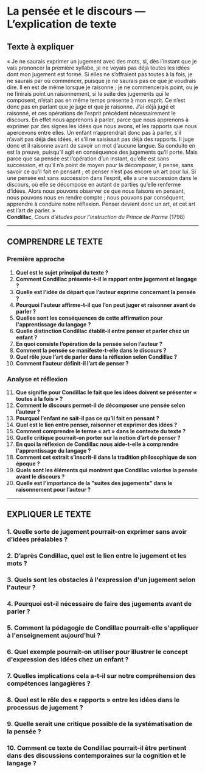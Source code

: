 # La pensée et le discours — L’explication de texte

## Texte à expliquer
« Je ne saurais exprimer un jugement avec des mots, si, dès l’instant que je vais prononcer la première syllabe, je ne voyais pas déjà toutes les idées dont mon jugement est formé. Si elles ne s’offraient pas toutes à la fois, je ne saurais par où commencer, puisque je ne saurais pas ce que je voudrais dire. Il en est de même lorsque je raisonne ; je ne commencerais point, ou je ne finirais point un raisonnement, si la suite des jugements qui le composent, n’était pas en même temps présente à mon esprit. Ce n’est donc pas en parlant que je juge et que je raisonne. J’ai déjà jugé et raisonné, et ces opérations de l’esprit précèdent nécessairement le discours. En effet nous apprenons à parler, parce que nous apprenons à exprimer par des signes les idées que nous avons, et les rapports que nous apercevons entre elles. Un enfant n’apprendrait donc pas à parler, s’il n’avait pas déjà des idées, et s’il ne saisissait pas déjà des rapports. Il juge donc et il raisonne avant de savoir un mot d’aucune langue. Sa conduite en est la preuve, puisqu’il agit en conséquence des jugements qu’il porte. Mais parce que sa pensée est l’opération d’un instant, qu’elle est sans succession, et qu’il n’a point de moyen pour la décomposer, il pense, sans savoir ce qu’il fait en pensant ; et penser n’est pas encore un art pour lui. Si une pensée est sans succession dans l’esprit, elle a une succession dans le discours, où elle se décompose en autant de parties qu’elle renferme d’idées. Alors nous pouvons observer ce que nous faisons en pensant, nous pouvons nous en rendre compte ; nous pouvons par conséquent, apprendre à conduire notre réflexion. Penser devient donc un art, et cet art est l’art de parler. »  
**Condillac**, *Cours d’études pour l’instruction du Prince de Parme* (1798)

---

## COMPRENDRE LE TEXTE

### Première approche

1. **Quel est le sujet principal du texte ?**  
2. **Comment Condillac présente-t-il le rapport entre jugement et langage ?**  
3. **Quelle est l’idée de départ que l’auteur exprime concernant la pensée ?**  
4. **Pourquoi l’auteur affirme-t-il que l’on peut juger et raisonner avant de parler ?**  
5. **Quelles sont les conséquences de cette affirmation pour l'apprentissage du langage ?**  
6. **Quelle distinction Condillac établit-il entre penser et parler chez un enfant ?**  
7. **En quoi consiste l’opération de la pensée selon l’auteur ?**  
8. **Comment la pensée se manifeste-t-elle dans le discours ?**  
9. **Quel rôle joue l’art de parler dans la réflexion selon Condillac ?**  
10. **Comment l’auteur définit-il l’art de penser ?**  

### Analyse et réflexion

11. **Que signifie pour Condillac le fait que les idées doivent se présenter « toutes à la fois » ?**  
12. **Comment le discours permet-il de décomposer une pensée selon l’auteur ?**  
13. **Pourquoi l’enfant ne sait-il pas ce qu’il fait en pensant ?**  
14. **Quel est le lien entre penser, raisonner et exprimer des idées ?**  
15. **Comment comprendre le terme « art » dans le contexte du texte ?**  
16. **Quelle critique pourrait-on porter sur la notion d’art de penser ?**  
17. **En quoi la réflexion de Condillac nous aide-t-elle à comprendre l'apprentissage du langage ?**  
18. **Comment cet extrait s’inscrit-il dans la tradition philosophique de son époque ?**  
19. **Quels sont les éléments qui montrent que Condillac valorise la pensée avant le discours ?**  
20. **Quelle est l'importance de la "suites des jugements" dans le raisonnement pour l’auteur ?**  

---

## EXPLIQUER LE TEXTE

### 1. Quelle sorte de jugement pourrait-on exprimer sans avoir d’idées préalables ?  
### 2. D’après Condillac, quel est le lien entre le jugement et les mots ?  
### 3. Quels sont les obstacles à l'expression d'un jugement selon l'auteur ?  
### 4. Pourquoi est-il nécessaire de faire des jugements avant de parler ?  
### 5. Comment la pédagogie de Condillac pourrait-elle s'appliquer à l'enseignement aujourd'hui ?  
### 6. Quel exemple pourrait-on utiliser pour illustrer le concept d'expression des idées chez un enfant ?  
### 7. Quelles implications cela a-t-il sur notre compréhension des compétences langagières ?  
### 8. Quel est le rôle des « rapports » entre les idées dans le processus de jugement ?  
### 9. Quelle serait une critique possible de la systématisation de la pensée ?  
### 10. Comment ce texte de Condillac pourrait-il être pertinent dans des discussions contemporaines sur la cognition et le langage ?  
